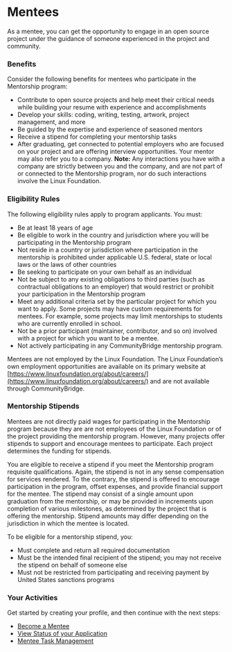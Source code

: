# Mentees

As a mentee, you can get the opportunity to engage in an open source project under the guidance of someone experienced in the project and community.

### Benefits <a id="Mentees-Benefits"></a>

Consider the following benefits for mentees who participate in the Mentorship program:

* Contribute to open source projects and help meet their critical needs while building your resume with experience and accomplishments
* Develop your skills: coding, writing, testing, artwork, project management, and more
* Be guided by the expertise and experience of seasoned mentors
* Receive a stipend for completing your mentorship tasks
* After graduating, get connected to potential employers who are focused on your project and are offering interview opportunities. Your mentor may also refer you to a company. **Note:** Any interactions you have with a company are strictly between you and the company, and are not part of or connected to the Mentorship program, nor do such interactions involve the Linux Foundation.

### Eligibility Rules <a id="Mentees-EligibilityRules"></a>

The following eligibility rules apply to program applicants. You must:

* Be at least 18 years of age
* Be eligible to work in the country and jurisdiction where you will be participating in the Mentorship program
* Not reside in a country or jurisdiction where participation in the mentorship is prohibited under applicable U.S. federal, state or local laws or the laws of other countries
* Be seeking to participate on your own behalf as an individual
* Not be subject to any existing obligations to third parties \(such as contractual obligations to an employer\) that would restrict or prohibit your participation in the Mentorship program
* Meet any additional criteria set by the particular project for which you want to apply. Some projects may have custom requirements for mentees. For example, some projects may limit mentorships to students who are currently enrolled in school.
* Not be a prior participant \(maintainer, contributor, and so on\) involved with a project for which you want to be a mentee.
* Not actively participating in any CommunityBridge mentorship program.

Mentees are not employed by the Linux Foundation. The Linux Foundation’s own employment opportunities are available on its primary website at [https://www.linuxfoundation.org/about/careers/](https://www.linuxfoundation.org/about/careers/) and are not available through CommunityBridge.

### Mentorship Stipends

Mentees are not directly paid wages for participating in the Mentorship program because they are are not employees of the Linux Foundation or of the project providing the mentorship program. However, many projects offer stipends to support and encourage mentees to participate. Each project determines the funding for stipends.

You are eligible to receive a stipend if you meet the Mentorship program requisite qualifications. Again, the stipend is not in any sense compensation for services rendered. To the contrary, the stipend is offered to encourage participation in the program, offset expenses, and provide financial support for the mentee. The stipend may consist of a single amount upon graduation from the mentorship, or may be provided in increments upon completion of various milestones, as determined by the project that is offering the mentorship. Stipend amounts may differ depending on the jurisdiction in which the mentee is located.

To be eligible for a mentorship stipend, you:

* Must complete and return all required documentation
* Must be the intended final recipient of the stipend; you may not receive the stipend on behalf of someone else
* Must not be restricted from participating and receiving payment by United States sanctions programs

### Your Activities <a id="Mentees-YourActivities"></a>

Get started by creating your profile, and then continue with the next steps:

* [Become a Mentee](become-a-mentee/)
* [View Status of your Application](view-status-of-your-application.md)
* [Mentee Task Management](manage-your-task.md)

